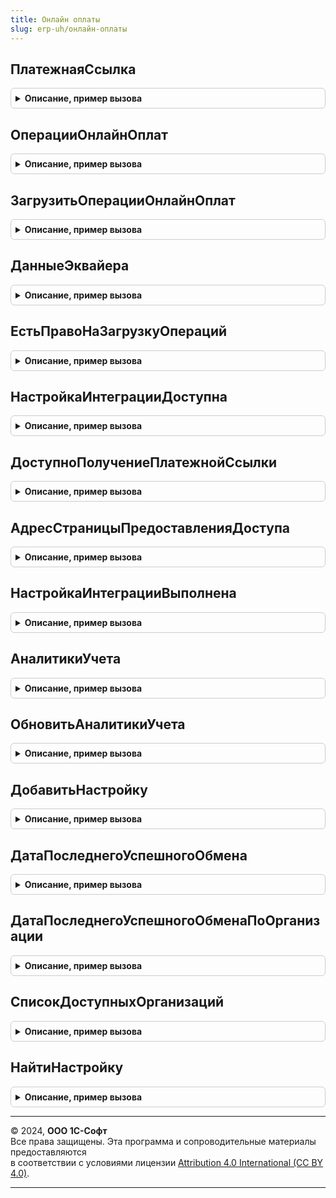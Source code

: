 ```yaml
---
title: Онлайн оплаты
slug: erp-uh/онлайн-оплаты
---
```



## ПлатежнаяСсылка
<details style="margin: 1em 0; padding: 0.5em; border: 1px solid #ccc; border-radius: 6px;">

<summary style="font-weight: bold; cursor: pointer;">Описание, пример вызова</summary>

```bsl

// Возвращает ссылку на страницу оплаты через онлайн оплату.
// Если платежная ссылка уже формировалась, то обновляет данные в сервисе.
// Пустая строка, если во время выполнения обнаружена ошибка.
//
// Параметры:
//  ОснованиеПлатежа - Произвольный - основание платежа, для которого необходимо сформировать ссылку.
//  ОтсутствуетДоступ- Булево - признак отсутствия доступа к онлайн оплате у организации, для которой
//    формируется платежная ссылка. Если значение Истина, пользователю необходимо выдать доступ к онлайн оплате,
//    перейдя на страницу по адресу см. ОнлайнОплаты.АдресСтраницыПредоставленияДоступа().
// Возвращаемое значение:
//  Строка - ссылка на страницу оплаты через онлайн оплату.
//
Функция ПлатежнаяСсылка(Знач ОснованиеПлатежа, ОтсутствуетДоступ = Ложь) Экспорт
```

Пример вызова
```bsl
Результат = ОнлайнОплаты.ПлатежнаяСсылка(ОснованиеПлатежа, ОтсутствуетДоступ);
```
</details>

## ОперацииОнлайнОплат
<details style="margin: 1em 0; padding: 0.5em; border: 1px solid #ccc; border-radius: 6px;">

<summary style="font-weight: bold; cursor: pointer;">Описание, пример вызова</summary>

```bsl

// Отправляет запрос получения операций по онлайн оплате в сервис 1С, возвращает массив структур описывающих операции.
//
// Параметры:
//  ПериодЗапроса - СтандартныйПериод, Структура - Период за который будут выбираться операции по онлайн оплате.
//    * ДатаНачала - Дата - начало периода запроса. Если не указан, дата начала будет определена автоматически.
//    * ДатаОкончания - Дата - окончание периода запроса. Если не указан, дата окончания будет равна текущей дате.
//  Организация - ОпределяемыйТип.Организация - организация, по которой нужно отобрать операции.Если не указана,
//    то будут обработаны все действительные настройки;
//  СДоговором - Булево, Неопределено - позволяет указать для каких настроек следует загружать операции:
//    Неопределено - будут загружены и операции по схемам "С договором" и "Без договора"
//    Истина - будут загружены операции по схеме "С договором"
//    Ложь - будут загружены операции по схеме "Без договора".
//    Если указан параметр Организация, этот параметр не учитывается
// Возвращаемое значение:
//  Неопределено - если параметры заданы неверно.
//  Массив - массив структур, содержащий данные об операциях по онлайн оплате.
//   * ДатаНачала - Дата - начало периода запроса операций.
//   * ДатаОкончания - Дата - окончание периода запроса операций.
//   * ДатаОтвета - Дата - дата ответа от сервиса.
//   * НастройкаОнлайнОплаты - СправочникСсылка.НастройкиОнлайнОплат - настройки онлайн оплаты,
//       для которой получены операции.
//   * ОперацииТекстовыйФормат - Строка - данные операций в текстовом формате (см. HTTP://v8.1c.ru/EDI/edi_stnd/100/).
//   * Организация - ОпределяемыйТип.Организация - организация, для которой получены операции.
//   * СДоговором - Булево - признак вида настройки интеграции с онлайн оплатой (Истина - по договору,
//       Ложь - без договора).
//   * ОтсутствуетДоступ - Булево - признак отсутствия доступа к онлайн оплате у Организации,
//       для которой запрашиваются операции. Если значение Истина, пользователю необходимо выдать доступ к онлайн оплате,
//       перейдя на страницу по адресу см. ОнлайнОплаты.АдресСтраницыПредоставленияДоступа().
//   * ОперацииМассивСтруктур - Массив из структур - операции за заданный период по соответствующей настройке (организации):
//       Общие свойства:
//         ** ИдентификаторТранзакции - Число - идентификатор операции в сервисе онлайн оплаты.
//         ** ИдентификаторПлатежа - Строка - идентификатор платежа.
//         ** ИдентификаторМагазина - Число - идентификатор магазина в сервисе онлайн оплаты.
//         ** СДоговором - Булево - признак вида настройки интеграции с онлайн оплатой (Истина - по договору,
//              Ложь - без договора).
//         ** ВидОперации - Строка - "Оплата" - для операций оплаты, "Возврат" - для операций возврата.
//       Операция оплаты:
//         ** ДатаОплаты - Дата - дата оплаты.
//         ** СуммаДокумента - Число - сумма оплаты.
//         ** ВалютаДокумента - СправочникСсылка.Валюта - валюта платежа.
//         ** СуммаКЗачислениюНаСчетОрганизации - Число, Неопределено - сумма к зачислению на счет организации
//              (за вычетом комиссии онлайн оплаты). Передается только для схемы "С договором".
//         ** ВалютаСуммыКЗачислениюНаСчетОрганизации - СправочникСсылка.Валюта - валюта зачисления на счет организации.
//         ** СпособОплаты - Строка - код способа оплаты.
//         ** ИННОрганизации - Строка, Неопределено - ИНН организации. Если не известен, то Неопределено.
//         ** НаименованиеБанкаОрганизации - Строка, Неопределено - банк, на счет которого зачислена оплата.
//              Если не известен, то Неопределено.
//         ** НаименованиеПолноеОрганизации - Строка, Неопределено - организация, на счет которой зачислена оплата.
//              Если не известен, то Неопределено.
//         ** БикБанкаОрганизации - Строка, Неопределено - БИК банка, на счет которого зачислена оплата.
//              Если не известен, то Неопределено.
//         ** КоррСчетБанкаОрганизации - Строка, Неопределено - корр. счет банка, на счет которого зачислена оплата.
//              Если не известен, то Неопределено.
//         ** НомерРасчетногоСчетаОрганизации - Строка, Неопределено - номер расчетного счета, на который зачислена оплата.
//              Если не известен, то Неопределено.
//         ** НазначениеПлатежа - Строка - назначение платежа, определенное при формирование ссылки на оплату.
//         ** ДатаФормированияЧека - Строка - дата формирования чека об оплате(в формате "дд.мм.гггг ЧЧ:мм:сс").
//         ** СуммаЧека - Число - сумма чека.
//         ** НомерФискальногоНакопителя - Строка - номер фискального накопителя.
//         ** ФискальныйНомерДокумента - Число - фискальный номер документа.
//         ** ФискальныйПризнакДокумента - Строка - фискальный признак документа
//         ** КонтактныеДанныеЭлектронногоЧека - Строка - телефон или электронная почта, на которые был отправлен чек.
//       Операция возврата:
//         ** ИдентификаторВозврата - Число - идентификатор операции возврата.
//         ** СуммаДокумента - Число - сумма возврата.
//         ** ВалютаДокумента - СправочникСсылка.Валюта - валюта возврата.
//         ** ОписаниеПричиныВозврата - Строка - причина возврата.
//         ** ДатаРегистрацииЗапросаНаВозврат - Дата - дата регистрации запроса на возврат.
//         ** ДатаИсполненияЗапросаНаВозврат - Дата - дата исполнения запроса на возврат.
//         ** ОтправительЗапросаНаВозврат - Строка - отправитель запроса на возврат.
//       ДополнительныеНастройки - ТаблицаЗначений -
//         См. ОнлайнОплатыПереопределяемый.ПриОпределенииДополнительныхНастроекОнлайнОплаты.
//
Функция ОперацииОнлайнОплат(ПериодЗапроса = Неопределено, Организация = Неопределено, СДоговором = Неопределено) Экспорт
```

Пример вызова
```bsl
Результат = ОнлайнОплаты.ОперацииОнлайнОплат(ПериодЗапроса, Организация, СДоговором);
```
</details>

## ЗагрузитьОперацииОнлайнОплат
<details style="margin: 1em 0; padding: 0.5em; border: 1px solid #ccc; border-radius: 6px;">

<summary style="font-weight: bold; cursor: pointer;">Описание, пример вызова</summary>

```bsl

// Загружает операций по онлайн оплатам с сервера 1С и обновляет статус обменов.
//
// Параметры:
//  Период - СтандартныйПериод, Структура - Период за который будут выбираться операции по онлайн оплате.
//    * ДатаНачала - Дата - начало периода запроса. Если не указан, дата начала будет определена автоматически.
//    * ДатаОкончания - Дата - окончание периода запроса. Если не указан, дата окончания будет равна текущей дате.
//  Организация - ОпределяемыйТип.Организация - организация, по которой нужно отобрать операции. Если не указана,
//    будут обработаны все действительные настройки;
//  СДоговором - Булево, Неопределено - позволяет указать для каких настроек следует загружать операции:
//    * Неопределено - будут загружены и операции по схемам "С договором" и "Без договора"
//    * Истина - будут загружены операции по схеме "С договором"
//    * Ложь - будут загружены операции по схеме "Без договора"
//    Если указан параметр Организация, этот параметр не учитывается.
//
// Возвращаемое значение:
//  Соответствие - результаты загрузки операций для каждой настройки.
//   * Ключ - СправочникСсылка.НастройкиОнлайнОплат - настройка онлайн оплаты, по которой были загружены операции.
//   * Значение - Произвольный - результаты загрузки операций.
//       Определяются в ОнлайнОплатыПереопределяемый.ПриЗагрузкеОперацийПоОнлайнОплате.
//
Функция ЗагрузитьОперацииОнлайнОплат( Экспорт
```

Пример вызова
```bsl
Результат = ОнлайнОплаты.ЗагрузитьОперацииОнлайнОплат();
```
</details>

## ДанныеЭквайера
<details style="margin: 1em 0; padding: 0.5em; border: 1px solid #ccc; border-radius: 6px;">

<summary style="font-weight: bold; cursor: pointer;">Описание, пример вызова</summary>

```bsl

// Возвращает данные эквайера онлайн оплаты.
//
// Параметры:
//  Период - Дата - дата актуальности данных.
//
// Возвращаемое значение:
//  Структура - данные эквайера:
//    * НаименованиеПолное - Строка - полное наименование эквайера.
//    * Наименование - Строка - сокращенное наименование эквайера.
//    * ИНН - Строка - ИНН эквайера.
//    * КПП - Строка - КПП эквайера.
//    * ОГРН - Строка - ОГРН эквайера.
//    * ОКВЭД - Строка - ОКВЭД эквайера.
//    * КодПоОКПО - Строка - код по ОКПО эквайера.
//
Функция ДанныеЭквайера(Период) Экспорт
```

Пример вызова
```bsl
Результат = ОнлайнОплаты.ДанныеЭквайера(Период) 
```
</details>

## ЕстьПравоНаЗагрузкуОпераций
<details style="margin: 1em 0; padding: 0.5em; border: 1px solid #ccc; border-radius: 6px;">

<summary style="font-weight: bold; cursor: pointer;">Описание, пример вызова</summary>

```bsl

// Проверка права на загрузку операций по онлайн оплате.
//
// Возвращаемое значение:
//  Булево - Истина если есть право на загрузку.
//
Функция ЕстьПравоНаЗагрузкуОпераций() Экспорт
```

Пример вызова
```bsl
Результат = ОнлайнОплаты.ЕстьПравоНаЗагрузкуОпераций() 
```
</details>

## НастройкаИнтеграцииДоступна
<details style="margin: 1em 0; padding: 0.5em; border: 1px solid #ccc; border-radius: 6px;">

<summary style="font-weight: bold; cursor: pointer;">Описание, пример вызова</summary>

```bsl

// Проверка права на добавление, изменение настроек онлайн оплат.
//
// Возвращаемое значение:
//  Булево - Истина если есть право на добавление, изменение настроек онлайн оплат.
//
Функция НастройкаИнтеграцииДоступна() Экспорт
```

Пример вызова
```bsl
Результат = ОнлайнОплаты.НастройкаИнтеграцииДоступна() 
```
</details>

## ДоступноПолучениеПлатежнойСсылки
<details style="margin: 1em 0; padding: 0.5em; border: 1px solid #ccc; border-radius: 6px;">

<summary style="font-weight: bold; cursor: pointer;">Описание, пример вызова</summary>

```bsl

// Проверка права на формирование платежной ссылки сервисом онлайн оплат.
//
// Возвращаемое значение:
//  Булево - Истина если есть право на формирование платежной ссылки сервисом онлайн оплат.
//
Функция ДоступноПолучениеПлатежнойСсылки() Экспорт
```

Пример вызова
```bsl
Результат = ОнлайнОплаты.ДоступноПолучениеПлатежнойСсылки() 
```
</details>

## АдресСтраницыПредоставленияДоступа
<details style="margin: 1em 0; padding: 0.5em; border: 1px solid #ccc; border-radius: 6px;">

<summary style="font-weight: bold; cursor: pointer;">Описание, пример вызова</summary>

```bsl

// Возвращает URL адреса, для предоставления доступа к онлайн оплате.
//
// Возвращаемое значение:
//  Строка - URL адрес. Если возвращается пустая строка - в системе отсутствует подключение к
//    Интернет-поддержке пользователей.
//
Функция АдресСтраницыПредоставленияДоступа() Экспорт
```

Пример вызова
```bsl
Результат = ОнлайнОплаты.АдресСтраницыПредоставленияДоступа() 
```
</details>

## НастройкаИнтеграцииВыполнена
<details style="margin: 1em 0; padding: 0.5em; border: 1px solid #ccc; border-radius: 6px;">

<summary style="font-weight: bold; cursor: pointer;">Описание, пример вызова</summary>

```bsl

// Возвращает признак наличия доступа к онлайн оплате у организации. Если возвращаемое значение равно Ложь,
// пользователю необходимо выдать доступ к онлайн оплате, перейдя на страницу
// по адресу см. ОнлайнОплаты.АдресСтраницыПредоставленияДоступа().
//
// Параметры:
//  Организация - ОпределяемыйТип.Организация - организация, для которой проверяется доступ.
//
// Возвращаемое значение:
//  Булево - Истина, если доступ предоставлен.
//  Неопределено - если не удалось определить наличие доступа.
//
Функция НастройкаИнтеграцииВыполнена(Организация) Экспорт
```

Пример вызова
```bsl
Результат = ОнлайнОплаты.НастройкаИнтеграцииВыполнена(Организация) 
```
</details>

## АналитикиУчета
<details style="margin: 1em 0; padding: 0.5em; border: 1px solid #ccc; border-radius: 6px;">

<summary style="font-weight: bold; cursor: pointer;">Описание, пример вызова</summary>

```bsl

// Возвращает настройки учета заданного элемента.
//
// Параметры:
//  НастройкаОнлайнОплаты - Ссылка на элемент справочника НастройкиОнлайнОплат,
//    аналитики учета которого нужно получить.
//
// Возвращаемое значение:
//  Структура - Результат выполнения:
//    * Ключ - Строка, идентификатор настройки учета.
//    * Значение - ЛюбаяСсылка, Булево, Строка, Дата, Число, содержит в себе значение настройки.
//
Функция АналитикиУчета(НастройкаОнлайнОплаты) Экспорт
```

Пример вызова
```bsl
Результат = ОнлайнОплаты.АналитикиУчета(НастройкаОнлайнОплаты) 
```
</details>

## ОбновитьАналитикиУчета
<details style="margin: 1em 0; padding: 0.5em; border: 1px solid #ccc; border-radius: 6px;">

<summary style="font-weight: bold; cursor: pointer;">Описание, пример вызова</summary>

```bsl

// Выполняет обновление значений настроек учета по переданной структуре, возвращает результат выполнения операции.
//
// Параметры:
//  НастройкаОнлайнОплаты - Ссылка на  элемент справочника НастройкиОнлайнОплат:
//  АналитикиУчета - Структура, содержит в себе аналитики учета и их значения для обновления:
//    * Ключ - Строка, идентификатор обновляемой настройки учета;
//    * Значение - ЛюбаяСсылка, Булево, Строка, Дата, Число, содержит в себе значение обновляемой настройки;
//  ЗамещатьЗаполненные - Булево, признак замещения заполненных аналитик учета НастройкиОнлайнОплат
//
// Возвращаемое значение:
//  Структура - результат добавления:
//    * Ошибка - Булево -  Истина - если задание завершено с ошибкой.
//    * СообщениеОбОшибке - Строка, Форматированная строка - сообщение об ошибке для пользователя.
//    * ИнформацияОбОшибке - Строка, Форматированная строка - сообщение об ошибке для администратора.
//
Функция ОбновитьАналитикиУчета(НастройкаОнлайнОплаты, АналитикиУчета, ЗамещатьЗаполненные  = Ложь) Экспорт
```

Пример вызова
```bsl
Результат = ОнлайнОплаты.ОбновитьАналитикиУчета(НастройкаОнлайнОплаты, АналитикиУчета, ЗамещатьЗаполненные);
```
</details>

## ДобавитьНастройку
<details style="margin: 1em 0; padding: 0.5em; border: 1px solid #ccc; border-radius: 6px;">

<summary style="font-weight: bold; cursor: pointer;">Описание, пример вызова</summary>

```bsl

// Создает элемент справочника НастройкиОнлайнОплат, возвращается структура с результатом выполнения операции.
//
// Параметры:
//  УИД - УИД элемента создаваемой настройки,
//  ДанныеЗаполнения - Структура, содержит в себе данные для заполнения реквизитов и табличных частей элемента.
//    * Ключ - Имя реквизита элемента справочника,
//    * Значение - Значение реквизита справочника, вложенная структура для табличных частей
//
// Возвращаемое значение:
//  Структура - результат добавления:
//    * Ошибка - Булево  Истина - если задание завершено с ошибкой,
//    * СообщениеОбОшибке - Строка, Форматированная строка - сообщение об ошибке для пользователя,
//    * ИнформацияОбОшибке - Строка, Форматированная строка - сообщение об ошибке для администратора.
//
Функция ДобавитьНастройку(УИД, ДанныеЗаполнения) Экспорт
```

Пример вызова
```bsl
Результат = ОнлайнОплаты.ДобавитьНастройку(УИД, ДанныеЗаполнения) 
```
</details>

## ДатаПоследнегоУспешногоОбмена
<details style="margin: 1em 0; padding: 0.5em; border: 1px solid #ccc; border-radius: 6px;">

<summary style="font-weight: bold; cursor: pointer;">Описание, пример вызова</summary>

```bsl

// Функция возвращает дату последнего успешного обмена для указанной настройки.
//
// Параметры:
//  НастройкаОнлайнОплаты - СправочникСсылка.НастройкиОнлайнОплат - Настройка онлайн оплаты для которой необходимо вернуть дату последнего успешного обмена.
//
// Возвращаемое значение:
//   Дата - дата последнего успешного обмена, если успешных обменов не было, возвращает пустую дату.
//
Функция ДатаПоследнегоУспешногоОбмена(НастройкаОнлайнОплаты) Экспорт
```

Пример вызова
```bsl
Результат = ОнлайнОплаты.ДатаПоследнегоУспешногоОбмена(НастройкаОнлайнОплаты) 
```
</details>

## ДатаПоследнегоУспешногоОбменаПоОрганизации
<details style="margin: 1em 0; padding: 0.5em; border: 1px solid #ccc; border-radius: 6px;">

<summary style="font-weight: bold; cursor: pointer;">Описание, пример вызова</summary>

```bsl

// Функция возвращает дату последнего успешного обмена для указанной организации.
//
// Параметры:
//  Организация - СправочникСсылка.Организации - Организация для которой необходимо вернуть дату последнего успешного обмена.
//
// Возвращаемое значение:
//  Дата - дата последнего успешного обмена, если успешных обменов не было, возвращает пустую дату.
//
Функция ДатаПоследнегоУспешногоОбменаПоОрганизации(Организация) Экспорт
```

Пример вызова
```bsl
Результат = ОнлайнОплаты.ДатаПоследнегоУспешногоОбменаПоОрганизации(Организация) 
```
</details>

## СписокДоступныхОрганизаций
<details style="margin: 1em 0; padding: 0.5em; border: 1px solid #ccc; border-radius: 6px;">

<summary style="font-weight: bold; cursor: pointer;">Описание, пример вызова</summary>

```bsl

// Функция получения списка организаций по настройкам онлайн оплаты.
//
// Параметры:
//  ТолькоСДоговором  - Булево, Неопределено - признак того, что нужно возвращать организации только по настройкам
//    для варианта с договором и наоборот, если Неопределено будет выдано по всем.
//  ТолькоДействительные  - Булево - признак того, что нужно возвращать организации только по действующим настройкам.
//
// Возвращаемое значение:
//   Массив - Массив банковских счетов.
//
Функция СписокДоступныхОрганизаций(ТолькоСДоговором = Неопределено, ТолькоДействительные = Истина) Экспорт
```

Пример вызова
```bsl
Результат = ОнлайнОплаты.СписокДоступныхОрганизаций(ТолькоСДоговором, ТолькоДействительные);
```
</details>

## НайтиНастройку
<details style="margin: 1em 0; padding: 0.5em; border: 1px solid #ccc; border-radius: 6px;">

<summary style="font-weight: bold; cursor: pointer;">Описание, пример вызова</summary>

```bsl

// Функция позволяющая получить настройку с онлайн оплатой по переданным параметрам поиска.
//
// Параметры:
//  КлючиПоиска  - Структура, ФиксированнаяСтруктура, Соответствие, ФиксированноеСоответствие - Ключи поиска
//   по которым необходимо искать данные, поиск работает по логическому "И".
//    * Ключ - Строка - имя реквизита настройки.
//    * Значение - Произвольный - значение отбора.
//  ТолькоДействительные  - Булево - признак того, что нужно возвращать только действительные настройки.
//
// Возвращаемое значение:
//   СправочникСсылка.НастройкиОнлайнОплат - Ссылка на найденную настройку,
//     если ничего не найдено будет возвращена пустая ссылка.//
Функция НайтиНастройку(КлючиПоиска, ТолькоДействительные = Истина) Экспорт
```

Пример вызова
```bsl
Результат = ОнлайнОплаты.НайтиНастройку(КлючиПоиска, ТолькоДействительные);
```
</details>

---

© 2024, **ООО 1С-Софт**  
Все права защищены. Эта программа и сопроводительные материалы предоставляются  
в соответствии с условиями лицензии [Attribution 4.0 International (CC BY 4.0)](https://creativecommons.org/licenses/by/4.0/legalcode).

---
